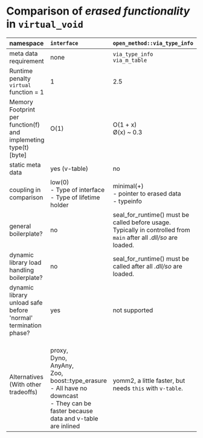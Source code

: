 # Comparison of *erased functionality* in ``virtual_void``  

| namespace                          | ``interface``   | ``open_method::via_type_info``                    | ``open_method::via_m_table``                                        |
|:-                                  |:-               |:-                                                |:-                                                                  |
| meta data requirement              | none            | ``via_type_info`` </br>``via_m_table``            | ``via_m_table``                                                    |
| Runtime penalty</br>``virtual`` function = 1 |  1              | 2.5                                              | 1.8                                                                 |
| Memory Footprint</br>per function(f) and implemeting type(t) [byte] | O(1)           | O(1 + x) </br> Ø(x) ~ 0.3                         | O( ``all domains`` + ``functions_in_domain``)</br> see bellow      |
| static meta data                   | yes (v-table)   | no                                               | yes (m-table)                                                      |
| coupling in comparison             | low(0) </br>- Type of interface</br>- Type of lifetime holder  | minimal(+) </br>- pointer to erased data</br>- typeinfo | minimal(+) </br>- pointer to erased data</br>- pointer to m-table  | 
| general boilerplate?          | no              | seal_for_runtime() must be called before usage.</br>Typically in controlled from ``main`` after all *.dll/so* are loaded. | no                                    |
| dynamic library load handling boilerplate?  | no              | seal_for_runtime() must be called after all *.dll/so* are loaded.  | no                                                                 |
| dynamic library unload safe before 'normal' termination phase? | yes           | not supported                                     | yes.                                                                |
| Alternatives</br>(With other tradeoffs) | </br>proxy, </br>Dyno, </br>AnyAny, </br>Zoo, </br>boost::type_erasure</br>- All have no downcast</br>- They can be faster because data and v-table are inlined | yomm2, a little faster, but needs ``this`` with ``v-table``.    | ?                      |
